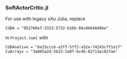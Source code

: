 ### SoftActorCritic.jl

For use with legacy sXu Julia, replace
```
CUDA = "052768ef-5323-5732-b1bb-66c8b64840ba"
```
in `Project.toml` with
```
CUDAnative = "be33ccc6-a3ff-5ff2-a52e-74243cff1e17"
CuArrays = "3a865a2d-5b23-5a0f-bc46-62713ec82fae"
```